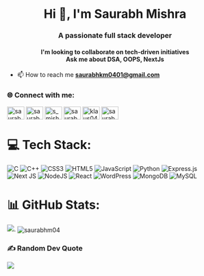 <h1 align="center">Hi 👋, I'm Saurabh Mishra</h1>
<h3 align="center">A passionate full stack developer</h3>
<h4 align="center">I'm looking to collaborate on tech-driven initiatives<br>Ask me about DSA, OOPS, NextJs</h4>

- 📫 How to reach me **saurabhkm0401@gmail.com**

### 🌐 Connect with me:
<a href="https://linkedin.com/in/saurabhmishra04" target="blank"><img align="center" src="https://raw.githubusercontent.com/rahuldkjain/github-profile-readme-generator/master/src/images/icons/Social/linked-in-alt.svg" alt="saurabhmishra04" height="30" width="40" /></a>
<a href="https://instagram.com/saurabhmishra004" target="blank"><img align="center" src="https://raw.githubusercontent.com/rahuldkjain/github-profile-readme-generator/master/src/images/icons/Social/instagram.svg" alt="saurabhmishra004" height="30" width="40" /></a>
<a href="https://www.codechef.com/users/s_mishra04" target="blank"><img align="center" src="https://cdn.jsdelivr.net/npm/simple-icons@3.1.0/icons/codechef.svg" alt="s_mishra04" height="30" width="40" /></a>
<a href="https://codeforces.com/profile/saurabhm04" target="blank"><img align="center" src="https://raw.githubusercontent.com/rahuldkjain/github-profile-readme-generator/master/src/images/icons/Social/codeforces.svg" alt="saurabhm04" height="30" width="40" /></a>
<a href="https://www.leetcode.com/klaus04" target="blank"><img align="center" src="https://raw.githubusercontent.com/rahuldkjain/github-profile-readme-generator/master/src/images/icons/Social/leet-code.svg" alt="klaus04" height="30" width="40" /></a>
<a href="https://auth.geeksforgeeks.org/user/saurabhkm0401" target="blank"><img align="center" src="https://raw.githubusercontent.com/rahuldkjain/github-profile-readme-generator/master/src/images/icons/Social/geeks-for-geeks.svg" alt="saurabhkm0401" height="30" width="40" /></a>

# 💻 Tech Stack:
![C](https://img.shields.io/badge/c-%2300599C.svg?style=for-the-badge&logo=c&logoColor=white) ![C++](https://img.shields.io/badge/c++-%2300599C.svg?style=for-the-badge&logo=c%2B%2B&logoColor=white) ![CSS3](https://img.shields.io/badge/css3-%231572B6.svg?style=for-the-badge&logo=css3&logoColor=white) ![HTML5](https://img.shields.io/badge/html5-%23E34F26.svg?style=for-the-badge&logo=html5&logoColor=white) ![JavaScript](https://img.shields.io/badge/javascript-%23323330.svg?style=for-the-badge&logo=javascript&logoColor=%23F7DF1E) ![Python](https://img.shields.io/badge/python-3670A0?style=for-the-badge&logo=python&logoColor=ffdd54) ![Express.js](https://img.shields.io/badge/express.js-%23404d59.svg?style=for-the-badge&logo=express&logoColor=%2361DAFB) ![Next JS](https://img.shields.io/badge/Next-black?style=for-the-badge&logo=next.js&logoColor=white) ![NodeJS](https://img.shields.io/badge/node.js-6DA55F?style=for-the-badge&logo=node.js&logoColor=white) ![React](https://img.shields.io/badge/react-%2320232a.svg?style=for-the-badge&logo=react&logoColor=%2361DAFB) ![WordPress](https://img.shields.io/badge/WordPress-%23117AC9.svg?style=for-the-badge&logo=WordPress&logoColor=white) ![MongoDB](https://img.shields.io/badge/MongoDB-%234ea94b.svg?style=for-the-badge&logo=mongodb&logoColor=white) ![MySQL](https://img.shields.io/badge/mysql-%2300000f.svg?style=for-the-badge&logo=mysql&logoColor=white)

# 📊 GitHub Stats:
![](https://github-readme-stats.vercel.app/api/top-langs/?username=SaurabhM04&theme=dark&hide_border=false&include_all_commits=true&count_private=false&layout=compact).
<img align="center" src="https://github-readme-streak-stats.herokuapp.com/?user=saurabhm04&theme=dark&hide" alt="saurabhm04" />

### ✍️ Random Dev Quote
![](https://quotes-github-readme.vercel.app/api?type=horizontal&theme=radical)

<!-- Proudly created with GPRM ( https://gprm.itsvg.in ) -->
